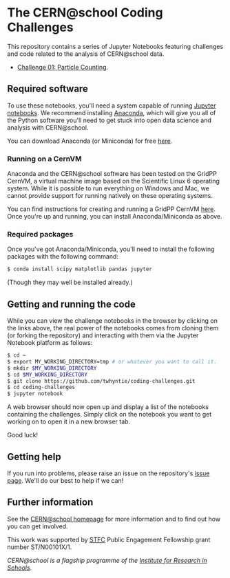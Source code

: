 # The CERN@school Coding Challenges

This repository contains a series of Jupyter Notebooks featuring challenges
and code related to the analysis of CERN@school data.

* [Challenge 01: Particle Counting](./01_particle_counting.ipynb).

## Required software
To use these notebooks, you'll need a system capable of running
[Jupyter notebooks](http://jupyter.org/).
We recommend installing
[Anaconda](https://www.continuum.io/downloads),
which will give you all of the Python software you'll need to get stuck
into open data science and analysis with CERN@school.

You can download Anaconda (or Miniconda) for free
[here](https://www.continuum.io/downloads).

### Running on a CernVM
Anaconda and the CERN@school software has been tested on the
GridPP CernVM, a virtual machine image based on the
Scientific Linux 6 operating system.
While it is possible to run everything on Windows and Mac,
we cannot provide support for running natively on these operating
systems.

You can find instructions for creating and running a
GridPP CernVM
[here](https://www.gridpp.ac.uk/userguide/gridpp-cernvm/gridpp-cernvm.html).
Once you're up and running, you can install Anaconda/Miniconda
as above.

### Required packages
Once you've got Anaconda/Miniconda, you'll need to install the
following packages with the following command:

```bash
$ conda install scipy matplotlib pandas jupyter
```

(Though they may well be installed already.)

## Getting and running the code
While you can view the challenge notebooks in the browser by clicking
on the links above, the real power of the notebooks comes from
cloning them (or forking the repository) and interacting with them
via the Jupyter Notebook platform as follows:

```bash
$ cd ~
$ export MY_WORKING_DIRECTORY=tmp # or whatever you want to call it.
$ mkdir $MY_WORKING_DIRECTORY
$ cd $MY_WORKING_DIRECTORY
$ git clone https://github.com/twhyntie/coding-challenges.git
$ cd coding-challenges
$ jupyter notebook
```

A web browser should now open up and display a list of the
notebooks containing the challenges. Simply click on the notebook
you want to get working on to open it in a new browser tab.

Good luck!

## Getting help
If you run into problems, please raise an issue on the repository's
[issue page](https://github.com/twhyntie/coding-challenges/issues). We'll do our best to help if we can!

## Further information
See the [CERN@school homepage](http://researchinschools.org/CERN) for more information
and to find out how you can get involved.

This work was supported by
[STFC](http://www.stfc.ac.uk) Public Engagement Fellowship
grant number ST/N00101X/1.

_CERN@school is a flagship programme of the
[Institute for Research in Schools](http://researchinschools.org)_.
